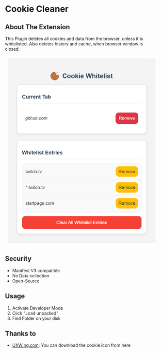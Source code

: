 # Cookie Cleaner

## About The Extension
This Plugin deletes all cookies and data from the browser, unless it is whitelisted. Also deletes history and cache, when browser window is closed.

<p align="center">
 <img alt="App Screenshot" src="app.png" width=500 align="center">
</p>

## Security
* Manifest V3 compatible
* No Data collection
* Open-Source

## Usage
1. Activate Developer Mode
2. Click "Load unpacked"
3. Find Folder on your disk

## Thanks to
* [UXWing.com](https://uxwing.com/cookie-icon/): You can download the cookie icon from here
